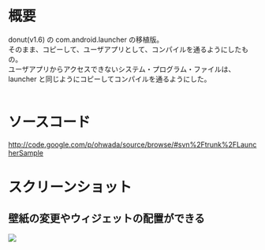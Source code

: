 # 概要 #
donut(v1.6) の com.android.launcher の移植版。<br>
そのまま、コピーして、ユーザアプリとして、コンパイルを通るようにしたもの。<br>
ユーザアプリからアクセスできないシステム・プログラム・ファイルは、<br>
launcher と同じようにコピーしてコンパイルを通るようにした。<br>
<br>
<h1>ソースコード</h1>
<a href='http://code.google.com/p/ohwada/source/browse/#svn%2Ftrunk%2FLauncherSample'>http://code.google.com/p/ohwada/source/browse/#svn%2Ftrunk%2FLauncherSample</a>

<h1>スクリーンショット</h1>
<h2>壁紙の変更やウィジェットの配置ができる</h2>
<img src='http://ohwada.googlecode.com/files/20110925launcher.png' />